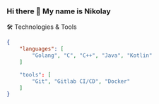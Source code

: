 ### Hi there 👋 My name is Nikolay

🛠️ Technologies & Tools
```json
{
    "languages": [
        "Golang", "C", "C++", "Java", "Kotlin"
    ]

    "tools": [
        "Git", "Gitlab CI/CD", "Docker"
    ]
}
```
